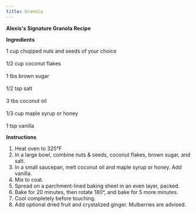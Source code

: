 ```yaml
---
title: Granola
---
```

**Alexis's Signature Granola Recipe<br>**

**Ingredients**<br>

1 cup chopped nuts and seeds of your choice<br>\
1/2 cup coconut flakes<br>\
1 tbs brown sugar<br>\
1/2 tsp salt<br>\
3 tbs coconut oil<br>\
1/3 cup maple syrup or honey<br>\
1 tsp vanilla<br>

**Instructions**<br>

1. Heat oven to 325°F
2. In a large bowl, combine nuts & seeds, coconut flakes, brown sugar, and salt.
3. In a small saucepan, melt coconut oil and maple syrup or honey. Add vanilla.
4. Mix to coat.
5. Spread on a parchment-lined baking sheet in an even layer, packed.
6. Bake for 20 minutes, then rotate 180°, and bake for 5 more minutes.
7. Cool completely before touching.
8. Add optional dried fruit and crystalized ginger. Mulberries are advised.
